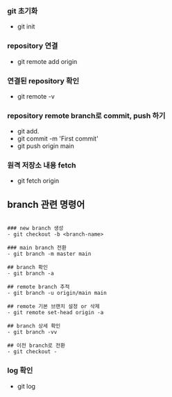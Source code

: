 ### git 초기화
- git init

### repository 연결
- git remote add origin <remote-path>

### 연결된 repository 확인
- git remote -v

### repository remote branch로 commit, push 하기
- git add.
- git commit -m 'First commit'
- git push origin main

### 원격 저장소 내용 fetch
- git fetch origin

## branch 관련 명령어
```shell

### new branch 생성
- git checkout -b <branch-name>

### main branch 전환
- git branch -m master main

## branch 확인
- git branch -a

## remote branch 추적
- git branch -u origin/main main

## remote 기본 브랜치 설정 or 삭제
- git remote set-head origin -a

## branch 상세 확인
- git branch -vv

## 이전 branch로 전환
- git checkout -

```

### log 확인
- git log
